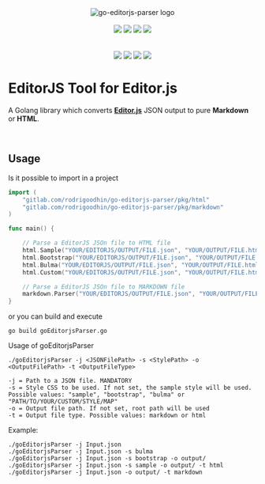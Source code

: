 <div align="center">
<img src="https://i.ibb.co/nCDpvSH/logo-small.png" alt="go-editorjs-parser logo">
<br><br>
<img src="https://img.shields.io/badge/go-%2300ADD8.svg?style=for-the-badge&logo=go&logoColor=white" >
<img src="https://img.shields.io/badge/javascript-%23323330.svg?style=for-the-badge&logo=javascript&logoColor=%23F7DF1E" >
<img src="https://img.shields.io/badge/css3-%231572B6.svg?style=for-the-badge&logo=css3&logoColor=white" >
<img src="https://img.shields.io/badge/html5-%23E34F26.svg?style=for-the-badge&logo=html5&logoColor=white" >
<br><br><br>
<a href="#"><img src="https://img.shields.io/badge/build-passing-green"></a>
<a href="#"><img src="https://img.shields.io/badge/test-success-green"></a>
<a href="#"><img src="https://img.shields.io/badge/Editor.js-2.22.2-blue"></a>
<a href="https://paypal.me/rodrigoodhin"><img src="https://img.shields.io/badge/donate-PayPal-blue"></a>
</div>


# EditorJS Tool for Editor.js

A Golang library which converts **[Editor.js](https://editorjs.io)** JSON output to pure **Markdown** or **HTML**.

&nbsp;
&nbsp;
&nbsp;

## Usage

Is it possible to import in a project

```go
import (
    "gitlab.com/rodrigoodhin/go-editorjs-parser/pkg/html"
    "gitlab.com/rodrigoodhin/go-editorjs-parser/pkg/markdown"
)

func main() {

    // Parse a EditorJS JSOn file to HTML file
	html.Sample("YOUR/EDITORJS/OUTPUT/FILE.json", "YOUR/OUTPUT/FILE.html")
	html.Bootstrap("YOUR/EDITORJS/OUTPUT/FILE.json", "YOUR/OUTPUT/FILE.html")
    html.Bulma("YOUR/EDITORJS/OUTPUT/FILE.json", "YOUR/OUTPUT/FILE.html")
    html.Custom("YOUR/EDITORJS/OUTPUT/FILE.json", "YOUR/OUTPUT/FILE.html", "YOUR/STYLE/FILE.json")

    // Parse a EditorJS JSOn file to MARKDOWN file
    markdown.Parser("YOUR/EDITORJS/OUTPUT/FILE.json", "YOUR/OUTPUT/FILE.md")
}
```

or you can build and execute
```
go build goEditorjsParser.go
```

Usage of goEditorjsParser
```
./goEditorjsParser -j <JSONFilePath> -s <StylePath> -o <OutputFilePath> -t <OutputFileType>

-j = Path to a JSON file. MANDATORY
-s = Style CSS to be used. If not set, the sample style will be used. Possible values: "sample", "bootstrap", "bulma" or "PATH/TO/YOUR/CUSTOM/STYLE/MAP"
-o = Output file path. If not set, root path will be used
-t = Output file type. Possible values: markdown or html
```

Example:
```
./goEditorjsParser -j Input.json
./goEditorjsParser -j Input.json -s bulma
./goEditorjsParser -j Input.json -s bootstrap -o output/
./goEditorjsParser -j Input.json -s sample -o output/ -t html
./goEditorjsParser -j Input.json -o output/ -t markdown
```
